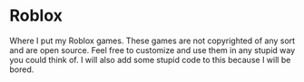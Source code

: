 # Roblox
 Where I put my Roblox games.
 These games are not copyrighted of any sort and are open source. Feel free to customize and use them in any stupid way you could think of. I will also add some stupid code to this because I will be bored.
